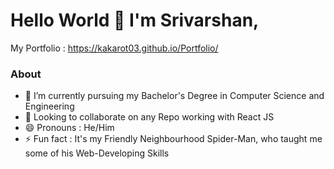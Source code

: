 # Hello World 👋 I'm Srivarshan,

My Portfolio : https://kakarot03.github.io/Portfolio/

### About
- 🌱 I’m currently pursuing my Bachelor's Degree in Computer Science and Engineering
- 👯 Looking to collaborate on any Repo working with React JS
- 😄 Pronouns : He/Him
- ⚡ Fun fact : It's my Friendly Neighbourhood Spider-Man,
who taught me some of his Web-Developing Skills

###
